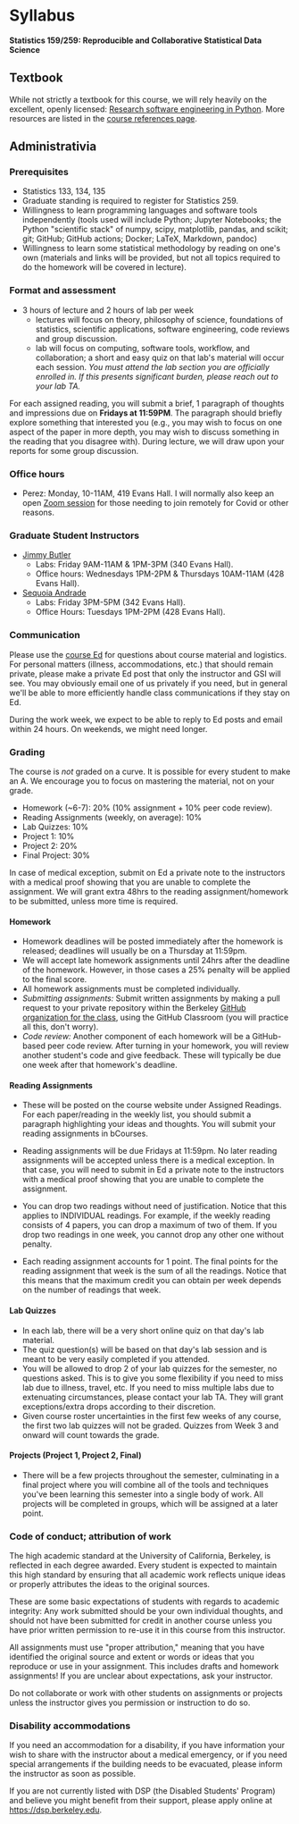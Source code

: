 # Syllabus

**Statistics 159/259: Reproducible and Collaborative Statistical Data Science**

## Textbook

While not strictly a textbook for this course, we will rely heavily on the excellent, openly licensed: [Research software engineering in Python](https://third-bit.com/py-rse/). More resources are listed in the [course references page](./references.md).

## Administrativia

### Prerequisites
+ Statistics 133, 134, 135
+ Graduate standing is required to register for Statistics 259.
+ Willingness to learn programming languages and software tools independently 
(tools used will include 
Python; Jupyter Notebooks; the Python "scientific stack" of
numpy, scipy, matplotlib, pandas, and scikit; git; GitHub; GitHub actions; 
Docker; LaTeX,
Markdown, pandoc)
+ Willingness to learn some statistical methodology by reading on one's own (materials and links
will be provided, but not all topics required to do the homework will be covered in lecture).

### Format and assessment
+ 3 hours of lecture and 2 hours of lab per week 
    - lectures will focus on theory, philosophy of science, foundations of statistics, scientific applications, software engineering, code reviews and group discussion.
    - lab will focus on computing, software tools, workflow, and collaboration; a short and easy quiz on that lab's material will occur each session. *You must attend the lab section you are officially enrolled in. If this presents significant burden, please reach out to your lab TA.*

For each assigned reading, you will submit a brief, 1 paragraph of thoughts and impressions due on **Fridays at 11:59PM**. The paragraph should briefly explore something that interested you (e.g., you may wish to focus on one aspect of the paper in more depth, you may wish to discuss something in the reading that you disagree with). During lecture, we will draw upon your reports for some group discussion.

### Office hours
+ Perez: Monday, 10-11AM, 419 Evans Hall. I will normally also keep an open [Zoom session](https://berkeley.zoom.us/j/95027833312?pwd=c60W5ii4fypGD3TUo5GDo1aQL25xES.1) for those needing to join remotely for Covid or other reasons.

### Graduate Student Instructors
+ [Jimmy Butler](mailto:butlerj@berkeley.edu)
    - Labs: Friday 9AM-11AM & 1PM-3PM (340 Evans Hall).
    - Office hours: Wednesdays 1PM-2PM & Thursdays 10AM-11AM (428 Evans Hall).
+ [Sequoia Andrade](mailto:srandrade@berkeley.edu)
    - Labs: Friday 3PM-5PM (342 Evans Hall).
    - Office Hours: Tuesdays 1PM-2PM (428 Evans Hall).

### Communication

Please use the [course Ed](https://edstem.org/us/courses/84806/discussion) for questions about course material and logistics.
For personal matters (illness, accommodations, etc.) that should remain private, please make a private Ed post that only the instructor and GSI will see. You may obviously email one of us privately if you need, but in general we'll be able to more efficiently handle class communications if they stay on Ed.

During the work week, we expect to be able to reply to Ed posts and email within 24 hours. On weekends, we might need longer.

### Grading

The course is *not* graded on a curve. It is possible for every student to make an A.
We encourage you to focus on mastering the material, not on your grade.

+ Homework (~6-7): 20% (10% assignment + 10% peer code review).
+ Reading Assignments (weekly, on average): 10%
+ Lab Quizzes: 10%
+ Project 1: 10%
+ Project 2: 20%
+ Final Project: 30%

In case of medical exception, submit on Ed a private note to the instructors with a medical proof showing that you are unable to complete the assignment. We will grant extra 48hrs to the reading assignment/homework to be submitted, unless more time is required.


#### Homework
 
 - Homework deadlines will be posted immediately after the homework is released; deadlines will usually be on a Thursday at 11:59pm.  
 - We will accept late homework assignments until 24hrs after the deadline of the homework. However, in those cases a 25% penalty will be applied to the final score. 
 - All homework assignments must be completed individually.
 - _Submitting assignments:_ Submit written assignments by making a pull request
to your private repository within the Berkeley [GitHub organization for the class](https://github.berkeley.edu/stat-159-f25), using the GitHub Classroom (you will practice all this, don't worry).
 - _Code review:_ Another component of each homework will be a GitHub-based peer code review. After turning in your homework, you will review another student's code and give feedback. These will typically be due one week after that homework's deadline.


#### Reading Assignments 

 - These will be posted on the course website under Assigned Readings. For each paper/reading in the weekly list, you should submit a paragraph highlighting your ideas and thoughts. You will submit your reading assignments in bCourses.

 - Reading assignments will be due Fridays at 11:59pm. No later reading assignments will be accepted unless there is a medical exception. In that case, you will need to submit in Ed a private note to the instructors with a medical proof showing that you are unable to complete the assignment.

- You can drop two readings without need of justification. Notice that this applies to INDIVIDUAL readings. For example, if the weekly reading consists of 4 papers, you can drop a maximum of two of them. If you drop two readings in one week, you cannot drop any other one without penalty. 

 - Each reading assignment accounts for 1 point. The final points for the reading assignment that week is the sum of all the readings. Notice that this means that the maximum credit you can obtain per week depends on the number of readings that week.

#### Lab Quizzes
 - In each lab, there will be a very short online quiz on that day's lab material.
 - The quiz question(s) will be based on that day's lab session and is meant to be very easily completed if you attended.
 - You will be allowed to drop 2 of your lab quizzes for the semester, no questions asked. This is to give you some flexibility if you need to miss lab due to illness, travel, etc. If you need to miss multiple labs due to extenuating circumstances, please contact your lab TA. They will grant exceptions/extra drops according to their discretion.
 - Given course roster uncertainties in the first few weeks of any course, the first two lab quizzes will not be graded. Quizzes from Week 3 and onward will count towards the grade.

#### Projects (Project 1, Project 2, Final)
 - There will be a few projects throughout the semester, culminating in a final project where you will combine all of the tools and techniques you've been learning this semester into a single body of work. All projects will be completed in groups, which will be assigned at a later point.


### Code of conduct; attribution of work

The high academic standard at the University of California, Berkeley, is reflected in each degree awarded. 
Every student is expected to maintain this high standard by ensuring that all
academic work reflects unique ideas or properly attributes the ideas to the original sources.

These are some basic expectations of students with regards to academic integrity:
Any work submitted should be your own individual thoughts, and should not have been submitted
for credit in another course unless you have prior written permission to re-use it in this 
course from this instructor.

All assignments must use "proper attribution," meaning that you have identified the original
source and extent or words or ideas that you reproduce or use in your assignment.
This includes drafts and homework assignments!
If you are unclear about expectations, ask your instructor.

Do not collaborate or work with other students on assignments or projects unless the 
instructor gives you permission or instruction to do so.

### Disability accommodations
If you need an accommodation for a disability, if you have information your wish to share with 
the instructor about a medical emergency,
or if you need special arrangements if the building needs to be evacuated, please inform the 
instructor as soon as possible.

If you are not currently listed with DSP (the Disabled Students' Program) and believe you might 
benefit from their support, please apply online at https://dsp.berkeley.edu.
